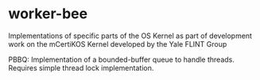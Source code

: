 # worker-bee
Implementations of specific parts of the OS Kernel as part of development work on the mCertiKOS Kernel developed by the Yale FLINT Group

PBBQ: Implementation of a bounded-buffer queue to handle threads. Requires simple thread lock implementation.
